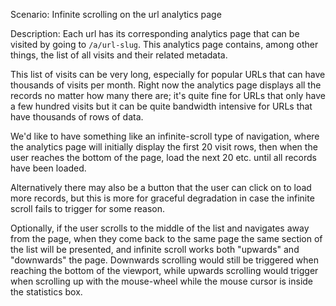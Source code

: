 Scenario: Infinite scrolling on the url analytics page

Description: Each url has its corresponding analytics page that can be visited by going to `/a/url-slug`. This analytics page contains, among other things, the list of all visits and their related metadata.

This list of visits can be very long, especially for popular URLs that can have thousands of visits per month. Right now the analytics page displays all the records no matter how many there are; it's quite fine for URLs that only have a few hundred visits but it can be quite bandwidth intensive for URLs that have thousands of rows of data.

We'd like to have something like an infinite-scroll type of navigation, where the analytics page will initially display the first 20 visit rows, then when the user reaches the bottom of the page, load the next 20 etc. until all records have been loaded.

Alternatively there may also be a button that the user can click on to load more records, but this is more for graceful degradation in case the infinite scroll fails to trigger for some reason.

Optionally, if the user scrolls to the middle of the list and navigates away from the page, when they come back to the same page the same section of the list will be presented, and infinite scroll works both "upwards" and "downwards" the page. Downwards scrolling would still be triggered when reaching the bottom of the viewport, while upwards scrolling would trigger when scrolling up with the mouse-wheel while the mouse cursor is inside the statistics box.
